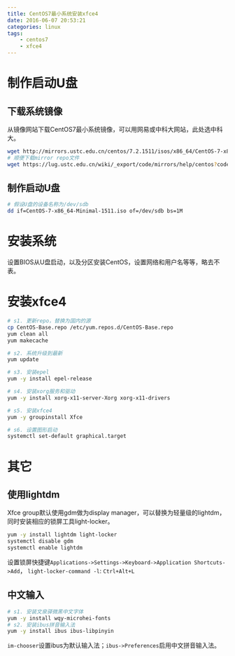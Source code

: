 ```yaml
---
title: CentOS7最小系统安装xfce4
date: 2016-06-07 20:53:21
categories: linux
tags:
    - centos7
    - xfce4
---
```


# 制作启动U盘 #

## 下载系统镜像 ##

从镜像网站下载CentOS7最小系统镜像，可以用网易或中科大网站，此处选中科大。

```bash
wget http://mirrors.ustc.edu.cn/centos/7.2.1511/isos/x86_64/CentOS-7-x86_64-Minimal-1511.iso
# 顺便下载mirror repo文件
wget https://lug.ustc.edu.cn/wiki/_export/code/mirrors/help/centos?codeblock=3 -O CentOS-Base.repo
```

## 制作启动U盘 ##

```bash
# 假设U盘的设备名称为/dev/sdb
dd if=CentOS-7-x86_64-Minimal-1511.iso of=/dev/sdb bs=1M
```

# 安装系统 #

设置BIOS从U盘启动，以及分区安装CentOS，设置网络和用户名等等，略去不表。

# 安装xfce4 #

```bash
# s1. 更新repo，替换为国内的源
cp CentOS-Base.repo /etc/yum.repos.d/CentOS-Base.repo
yum clean all
yum makecache

# s2. 系统升级到最新
yum update

# s3. 安装epel
yum -y install epel-release

# s4. 安装xorg服务和驱动
yum -y install xorg-x11-server-Xorg xorg-x11-drivers

# s5. 安装xfce4
yum -y groupinstall Xfce

# s6. 设置图形启动
systemctl set-default graphical.target
```

# 其它 #

## 使用lightdm ##

Xfce group默认使用gdm做为display manager，可以替换为轻量级的lightdm，
同时安装相应的锁屏工具light-locker。

```bash
yum -y install lightdm light-locker
systemctl disable gdm
systemctl enable lightdm
```

设置锁屏快捷键`Applications->Settings->Keyboard->Application Shortcuts->Add`，
`light-locker-command -l`: `Ctrl+Alt+L`

## 中文输入 ##

```bash
# s1. 安装文泉驿微黑中文字体
yum -y install wqy-microhei-fonts
# s2. 安装ibus拼音输入法
yum -y install ibus ibus-libpinyin
```

`im-chooser`设置ibus为默认输入法；`ibus->Preferences`启用中文拼音输入法。

